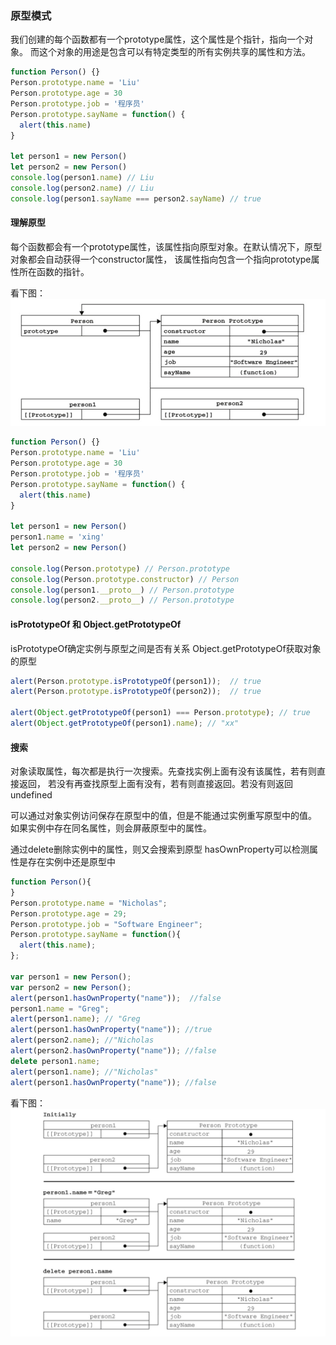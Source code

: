 ### 原型模式
我们创建的每个函数都有一个prototype属性，这个属性是个指针，指向一个对象。
而这个对象的用途是包含可以有特定类型的所有实例共享的属性和方法。
```js
function Person() {}
Person.prototype.name = 'Liu'
Person.prototype.age = 30
Person.prototype.job = '程序员'
Person.prototype.sayName = function() {
  alert(this.name)
}

let person1 = new Person()
let person2 = new Person()
console.log(person1.name) // Liu
console.log(person2.name) // Liu
console.log(person1.sayName === person2.sayName) // true
```

#### 理解原型
每个函数都会有一个prototype属性，该属性指向原型对象。在默认情况下，原型对象都会自动获得一个constructor属性，
该属性指向包含一个指向prototype属性所在函数的指针。

看下图：![sss](../imgs/1.png)
```js
function Person() {}
Person.prototype.name = 'Liu'
Person.prototype.age = 30
Person.prototype.job = '程序员'
Person.prototype.sayName = function() {
  alert(this.name)
}

let person1 = new Person()
person1.name = 'xing'
let person2 = new Person()

console.log(Person.prototype) // Person.prototype
console.log(Person.prototype.constructor) // Person
console.log(person1.__proto__) // Person.prototype
console.log(person2.__proto__) // Person.prototype
```

#### isPrototypeOf 和 Object.getPrototypeOf
isPrototypeOf确定实例与原型之间是否有关系
Object.getPrototypeOf获取对象的原型
```js
alert(Person.prototype.isPrototypeOf(person1));  // true
alert(Person.prototype.isPrototypeOf(person2));  // true

alert(Object.getPrototypeOf(person1) === Person.prototype); // true 
alert(Object.getPrototypeOf(person1).name); // "xx"
```

#### 搜索
对象读取属性，每次都是执行一次搜索。先查找实例上面有没有该属性，若有则直接返回，
若没有再查找原型上面有没有，若有则直接返回。若没有则返回undefined

可以通过对象实例访问保存在原型中的值，但是不能通过实例重写原型中的值。
如果实例中存在同名属性，则会屏蔽原型中的属性。

通过delete删除实例中的属性，则又会搜索到原型
hasOwnProperty可以检测属性是存在实例中还是原型中

```js
function Person(){
}
Person.prototype.name = "Nicholas";
Person.prototype.age = 29;
Person.prototype.job = "Software Engineer";
Person.prototype.sayName = function(){
  alert(this.name);
};
  
var person1 = new Person();
var person2 = new Person();
alert(person1.hasOwnProperty("name"));  //false
person1.name = "Greg";
alert(person1.name); // "Greg 
alert(person1.hasOwnProperty("name")); //true
alert(person2.name); //"Nicholas
alert(person2.hasOwnProperty("name")); //false
delete person1.name;
alert(person1.name); //"Nicholas"
alert(person1.hasOwnProperty("name")); //false
```
看下图：![sss](../imgs/2.png)

